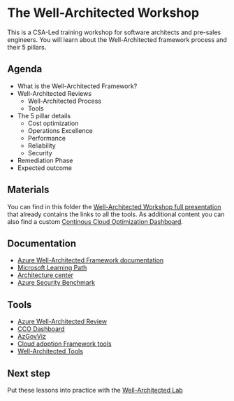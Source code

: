 # The Well-Architected Workshop

This is a CSA-Led training workshop for software architects and pre-sales engineers. You will learn about the Well-Architected framework process and their 5 pillars.

## Agenda

* What is the Well-Architected Framework?
* Well-Architected Reviews
  * Well-Architected Process
  * Tools
* The 5 pillar details
  * Cost optimization
  * Operations Excellence
  * Performance
  * Reliability
  * Security
* Remediation Phase
* Expected outcome

## Materials

You can find in this folder the [Well-Architected Workshop full presentation][presentation] that already contains the links to all the tools. As additional content you can also find a custom [Continous Cloud Optimization Dashboard](ccodashboardiaas_modified.pbit).

## Documentation

* [Azure Well-Architected Framework documentation](https://aka.ms/architecture/framework)
* [Microsoft Learning Path](https://docs.microsoft.com/en-us/learn/paths/azure-well-architected-framework/)
* [Architecture center](https://aka.ms/architecture)
* [Azure Security Benchmark](https://github.com/MicrosoftDocs/SecurityBenchmarks/tree/master/Azure%20Security%20Benchmark)

## Tools

* [Azure Well-Architected Review](https://aka.ms/architecture/review)
* [CCO Dashboard](https://github.com/Azure/ccodashboard)
* [AzGovViz](https://github.com/JulianHayward/Azure-MG-Sub-Governance-Reporting)
* [Cloud adoption Framework tools](https://docs.microsoft.com/en-us/azure/cloud-adoption-framework/reference/tools-templates)
* [Well-Architected Tools](https://github.com/Azure/wellarchitected-tools)

## Next step

Put these lessons into practice with the [Well-Architected Lab](../2.%20Well-Architected%201%20day%20lab)

[presentation]: Azure%20Well-Architected%20Workshop.pdf
